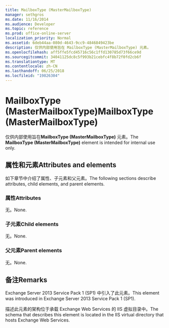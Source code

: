 ```yaml
---
title: MailboxType (MasterMailboxType)
manager: sethgros
ms.date: 11/16/2014
ms.audience: Developer
ms.topic: reference
ms.prod: office-online-server
localization_priority: Normal
ms.assetid: 6deb44aa-080d-4643-9cc9-4846849423be
description: 仅供内部使用旨在 MailboxType (MasterMailboxType) 元素。
ms.openlocfilehash: aff5ffe5fcd45716c56c1ffd130785d73f66ce9d
ms.sourcegitcommit: 34041125dc8c5f993b21cebfc4f8b72f0fd2cb6f
ms.translationtype: MT
ms.contentlocale: zh-CN
ms.lasthandoff: 06/25/2018
ms.locfileid: "19826304"
---
```

# <a name="mailboxtype-mastermailboxtype"></a><span data-ttu-id="9b26a-103">MailboxType (MasterMailboxType)</span><span class="sxs-lookup"><span data-stu-id="9b26a-103">MailboxType (MasterMailboxType)</span></span>

<span data-ttu-id="9b26a-104">仅供内部使用旨在**MailboxType (MasterMailboxType)** 元素。</span><span class="sxs-lookup"><span data-stu-id="9b26a-104">The **MailboxType (MasterMailboxType)** element is intended for internal use only.</span></span> 

## <a name="attributes-and-elements"></a><span data-ttu-id="9b26a-105">属性和元素</span><span class="sxs-lookup"><span data-stu-id="9b26a-105">Attributes and elements</span></span>

<span data-ttu-id="9b26a-106">如下章节中介绍了属性、子元素和父元素。</span><span class="sxs-lookup"><span data-stu-id="9b26a-106">The following sections describe attributes, child elements, and parent elements.</span></span>
  
### <a name="attributes"></a><span data-ttu-id="9b26a-107">属性</span><span class="sxs-lookup"><span data-stu-id="9b26a-107">Attributes</span></span>

<span data-ttu-id="9b26a-108">无。</span><span class="sxs-lookup"><span data-stu-id="9b26a-108">None.</span></span>
  
### <a name="child-elements"></a><span data-ttu-id="9b26a-109">子元素</span><span class="sxs-lookup"><span data-stu-id="9b26a-109">Child elements</span></span>

<span data-ttu-id="9b26a-110">无。</span><span class="sxs-lookup"><span data-stu-id="9b26a-110">None.</span></span>
  
### <a name="parent-elements"></a><span data-ttu-id="9b26a-111">父元素</span><span class="sxs-lookup"><span data-stu-id="9b26a-111">Parent elements</span></span>

<span data-ttu-id="9b26a-112">无。</span><span class="sxs-lookup"><span data-stu-id="9b26a-112">None.</span></span>
  
## <a name="remarks"></a><span data-ttu-id="9b26a-113">备注</span><span class="sxs-lookup"><span data-stu-id="9b26a-113">Remarks</span></span>

<span data-ttu-id="9b26a-114">Exchange Server 2013 Service Pack 1 (SP1) 中引入了此元素。</span><span class="sxs-lookup"><span data-stu-id="9b26a-114">This element was introduced in Exchange Server 2013 Service Pack 1 (SP1).</span></span>
  
<span data-ttu-id="9b26a-115">描述此元素的架构位于承载 Exchange Web Services 的 IIS 虚拟目录中。</span><span class="sxs-lookup"><span data-stu-id="9b26a-115">The schema that describes this element is located in the IIS virtual directory that hosts Exchange Web Services.</span></span>
  

